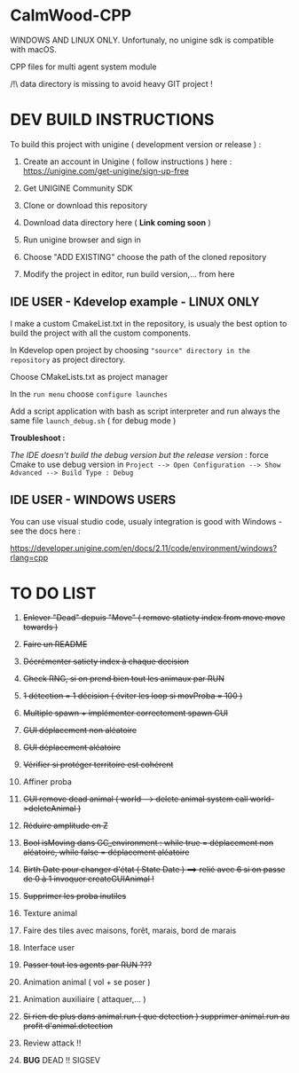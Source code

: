 # CalmWood-CPP

WINDOWS AND LINUX ONLY. Unfortunaly, no unigine sdk is compatible with macOS.

CPP files for multi agent system module

/!\ data directory is missing to avoid heavy GIT project !


# DEV BUILD INSTRUCTIONS

To build this project with unigine ( development version or release ) :

1. Create an account in Unigine ( follow instructions ) here : https://unigine.com/get-unigine/sign-up-free

2. Get UNIGINE Community SDK

3. Clone or download this repository

4. Download data directory here ( **Link coming soon** )

5. Run unigine browser and sign in

6. Choose "ADD EXISTING" choose the path of the cloned repository

7. Modify the project in editor, run build version,... from here

## IDE USER - Kdevelop example - LINUX ONLY 

I make a custom CmakeList.txt in the repository, is usualy the best option to build the project with all the custom components.

In Kdevelop open project by choosing `"source" directory in the repository` as project directory.

Choose CMakeLists.txt as project manager

In the `run menu` choose `configure launches`

Add a script application with bash as script interpreter and run always the same file `launch_debug.sh` ( for debug mode )


**Troubleshoot :**

*The IDE doesn't build the debug version but the release version* : force Cmake to use debug version in `Project --> Open Configuration --> Show Advanced --> Build Type : Debug`

## IDE USER - WINDOWS USERS

You can use visual studio code, usualy integration is good with Windows - see the docs here : 

https://developer.unigine.com/en/docs/2.11/code/environment/windows?rlang=cpp

# TO DO LIST

1. ~~Enlever "Dead" depuis "Move" ( remove statiety index from move move towards )~~

2. ~~Faire un README~~

3. ~~Décrémenter satiety index à chaque decision~~

4. ~~Check RNG, si on prend bien tout les animaux par RUN~~

5. ~~1 détection = 1 décision ( éviter les loop si movProba = 100 )~~

6. ~~Multiple spawn + implémenter correctement spawn GUI~~

7. ~~GUI déplacement non aléatoire~~

8. ~~GUI déplacement aléatoire~~

9. ~~Vérifier si protéger territoire est cohérent~~

10. Affiner proba 

11. ~~GUI remove dead animal ( world --> delete animal system call world->deleteAnimal )~~

12. ~~Réduire amplitude en Z~~

13. ~~Bool isMoving dans GC_environment : while true = déplacement non aléatoire, while false = déplacement aléatoire~~

14. ~~Birth Date pour changer d'état ( State Date ) ==> relié avec 6 si on passe de 0 à 1 invoquer createGUIAnimal !~~

15. ~~Supprimer les proba inutiles~~

16. Texture animal

17. Faire des tiles avec maisons, forêt, marais, bord de marais

18. Interface user

19. ~~Passer tout les agents par RUN ???~~

20. Animation animal ( vol + se poser )

21. Animation auxiliaire ( attaquer,... )

22. ~~Si rien de plus dans animal.run ( que detection ) supprimer animal.run au profit d'animal.detection~~

23. Review attack !!

24. **BUG** DEAD !! SIGSEV